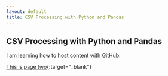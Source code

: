 ```yaml
---
layout: default
title: CSV Processing with Python and Pandas
---
```


## CSV Processing with Python and Pandas

I am learning how to host content with GitHub.

[This is page two](pagetwo){:target="_blank"}
